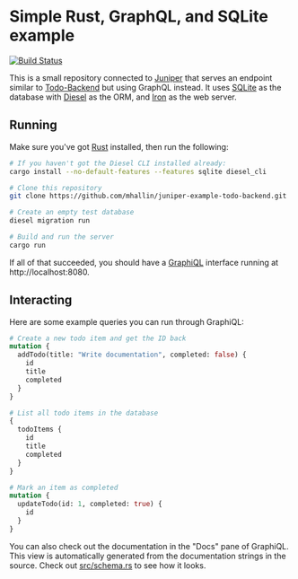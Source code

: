 Simple Rust, GraphQL, and SQLite example
========================================

[![Build Status](https://travis-ci.org/mhallin/juniper-example-todo-backend.svg?branch=master)](https://travis-ci.org/mhallin/juniper-example-todo-backend)

This is a small repository connected to [Juniper] that serves an endpoint
similar to [Todo-Backend] but using GraphQL instead. It uses [SQLite] as the
database with [Diesel] as the ORM, and [Iron] as the web server.

Running
-------

Make sure you've got [Rust] installed, then run the following:

```sh
# If you haven't got the Diesel CLI installed already:
cargo install --no-default-features --features sqlite diesel_cli

# Clone this repository
git clone https://github.com/mhallin/juniper-example-todo-backend.git

# Create an empty test database
diesel migration run

# Build and run the server
cargo run
```

If all of that succeeded, you should have a [GraphiQL] interface running at
http://localhost:8080.

Interacting
-----------

Here are some example queries you can run through GraphiQL:

```graphql
# Create a new todo item and get the ID back
mutation {
  addTodo(title: "Write documentation", completed: false) {
    id
    title
    completed
  }
}
```

```graphql
# List all todo items in the database
{
  todoItems {
    id
    title
    completed
  }
}
```

```graphql
# Mark an item as completed
mutation {
  updateTodo(id: 1, completed: true) {
    id
  }
}
```

You can also check out the documentation in the "Docs" pane of GraphiQL. This
view is automatically generated from the documentation strings in the source.
Check out [src/schema.rs](src/schema.rs) to see how it looks.


[Juniper]: https://github.com/mhallin/juniper
[Todo-Backend]: https://www.todobackend.com
[SQLite]: https://sqlite.org
[Diesel]: http://diesel.rs
[Iron]: http://ironframework.io
[Rust]: https://www.rust-lang.org
[GraphiQL]: https://github.com/graphql/graphiql
